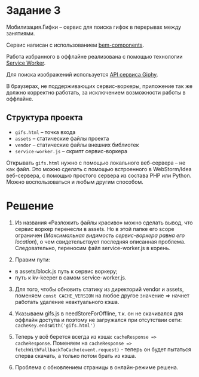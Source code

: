 # Задание 3

Мобилизация.Гифки – сервис для поиска гифок в перерывах между занятиями.

Сервис написан с использованием [bem-components](https://ru.bem.info/platform/libs/bem-components/5.0.0/).

Работа избранного в оффлайне реализована с помощью технологии [Service Worker](https://developer.mozilla.org/ru/docs/Web/API/Service_Worker_API/Using_Service_Workers).

Для поиска изображений используется [API сервиса Giphy](https://github.com/Giphy/GiphyAPI).

В браузерах, не поддерживающих сервис-воркеры, приложение так же должно корректно работать, 
за исключением возможности работы в оффлайне.

## Структура проекта

  * `gifs.html` – точка входа
  * `assets` – статические файлы проекта
  * `vendor` –  статические файлы внешних библиотек
  * `service-worker.js` – скрипт сервис-воркера

Открывать `gifs.html` нужно с помощью локального веб-сервера – не как файл. 
Это можно сделать с помощью встроенного в WebStorm/Idea веб-сервера, с помощью простого сервера
из состава PHP или Python. Можно воспользоваться и любым другим способом.

# Решение

1. Из названия «Разложить файлы красиво» можно сделать вывод, что сервис воркер перенесли в assets. Но в этой папке его scope ограничен (_Максимальная видимость сервис-воркера равна его location_), о чем свидетельствует последняя описанная проблема. Следовательно, переносим файл service-worker.js в корень.

2. Правим пути:
- в assets/block.js путь к сервис воркеру;
- путь к kv-keeper в самом service-worker.js.

3. Для того, чтобы обновить статику из директорий vendor и assets, поменяем ``const CACHE_VERSION`` на любое другое значение => начнет работать удаление неактуального кэша.

4. Указываем gifs.js в needStoreForOffline, т.к. он не скачивался для оффлайн доступа и поэтому не загружался при отсутствии сети:
`` cacheKey.endsWith('gifs.html') ``

5. Теперь у всё берется всегда из кэша: ``cacheResponse => cacheResponse``. Поменяем на ``cacheResponse => fetchWithFallbackToCache(event.request)`` - теперь он будет пытаться сперва скачать, а только потом брать из кэша.

6. Проблема с обновлением страницы в онлайн-режиме решена.